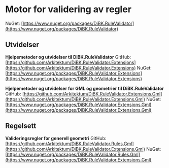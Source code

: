 # Motor for validering av regler
NuGet: [https://www.nuget.org/packages/DiBK.RuleValidator](https://www.nuget.org/packages/DiBK.RuleValidator)

## Utvidelser
**Hjelpemetoder og utvidelser til DiBK.RuleValidator**
GitHub: [https://github.com/Arkitektum/DiBK.RuleValidator.Extensions](https://github.com/Arkitektum/DiBK.RuleValidator.Extensions)
NuGet: [https://www.nuget.org/packages/DiBK.RuleValidator.Extensions](https://www.nuget.org/packages/DiBK.RuleValidator.Extensions)

**Hjelpemetoder og utvidelser for GML og geometrier til DiBK.RuleValidator**
GitHub: [https://github.com/Arkitektum/DiBK.RuleValidator.Extensions.Gml](https://github.com/Arkitektum/DiBK.RuleValidator.Extensions.Gml)
NuGet: [https://www.nuget.org/packages/DiBK.RuleValidator.Extensions.Gml](https://www.nuget.org/packages/DiBK.RuleValidator.Extensions.Gml)

## Regelsett
**Valideringsregler for generell geometri**
GitHub: [https://github.com/Arkitektum/DiBK.RuleValidator.Rules.Gml](https://github.com/Arkitektum/DiBK.RuleValidator.Extensions.Gml)
NuGet: [https://www.nuget.org/packages/DiBK.RuleValidator.Rules.Gml](https://www.nuget.org/packages/DiBK.RuleValidator.Extensions.Gml)

